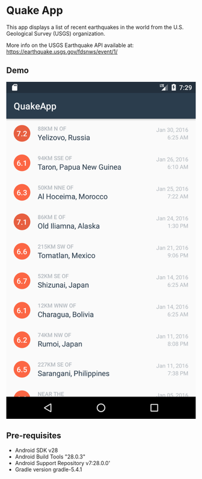 Quake App
===================================

This app displays a list of recent earthquakes in the world
from the U.S. Geological Survey (USGS) organization.

More info on the USGS Earthquake API available at:
https://earthquake.usgs.gov/fdsnws/event/1/


Demo
----
![QuakeApp demo](Readme_images/Screenshot_1571157030.png "QuakeApp demo")


Pre-requisites
--------------

- Android SDK v28
- Android Build Tools "28.0.3"
- Android Support Repository v7:28.0.0'
- Gradle version gradle-5.4.1
